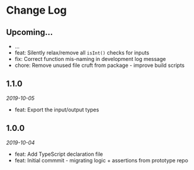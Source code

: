 # Change Log

## Upcoming...

- ... <!-- Add new lines here. Version number will be decided later -->
- feat: Silently relax/remove all `isInt()` checks for inputs
- fix: Correct function mis-naming in development log message
- chore: Remove unused file cruft from package - improve build scripts

## 1.1.0

_2019-10-05_

- feat: Export the input/output types

## 1.0.0

_2019-10-04_

- feat: Add TypeScript declaration file
- feat: Initial commmit - migrating logic + assertions from prototype repo
